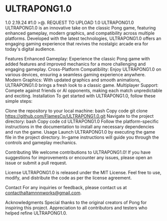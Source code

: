 # ULTRAPONG1.0
1.0 2.19.24 #1.0 >@. REQUEST TO UPLOAD 1.0
ULTRAPONG1.0
ULTRAPONG1.0 is an innovative take on the classic Pong game, featuring enhanced gameplay, modern graphics, and compatibility across multiple platforms. Developed with the latest technologies, ULTRAPONG1.0 offers an engaging gaming experience that revives the nostalgic arcade era for today's digital audience.

Features
Enhanced Gameplay: Experience the classic Pong game with added features and improved mechanics for a more challenging and engaging gameplay.
Cross-Platform Compatibility: Enjoy ULTRAPONG1.0 on various devices, ensuring a seamless gaming experience anywhere.
Modern Graphics: With updated graphics and smooth animations, ULTRAPONG1.0 brings a fresh look to a classic game.
Multiplayer Support: Compete against friends or AI opponents, making each match unpredictable and exciting.
Installation
To get started with ULTRAPONG1.0, follow these simple steps:

Clone the repository to your local machine:
bash
Copy code
git clone https://github.com/FlamesCo/ULTRAPONG1.0.git
Navigate to the project directory:
bash
Copy code
cd ULTRAPONG1.0
Follow the platform-specific instructions in the documentation to install any necessary dependencies and run the game.
Usage
Launch ULTRAPONG1.0 by executing the game file in the project directory. In-game instructions will guide you through the controls and gameplay mechanics.

Contributing
We welcome contributions to ULTRAPONG1.0! If you have suggestions for improvements or encounter any issues, please open an issue or submit a pull request.

License
ULTRAPONG1.0 is released under the MIT License. Feel free to use, modify, and distribute the code as per the license agreement.

Contact
For any inquiries or feedback, please contact us at contacthaltamnnnworks@gmail.com.

Acknowledgments
Special thanks to the original creators of Pong for inspiring this project.
Appreciation to all contributors and testers who helped refine ULTRAPONG1.0.

